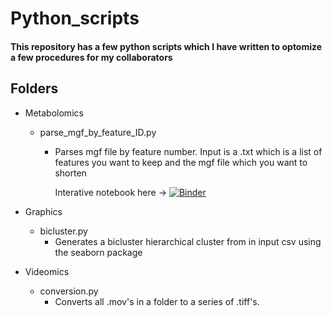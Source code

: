 # Python_scripts
#### This repository has a few python scripts which I have written to optomize a few procedures for my collaborators

## Folders
- Metabolomics
  - parse_mgf_by_feature_ID.py
    - Parses mgf file by feature number. Input is a .txt which is a list of features you want to keep and the mgf file which you want to shorten
      
      Interative notebook here -> [![Binder](https://mybinder.org/badge_logo.svg)](https://mybinder.org/v2/gh/Zquinlan/Python_scripts/master?urlpath=lab/tree/Metabalomics/FBMN_parse_mgf_by_ID.ipynb)

- Graphics
  - bicluster.py
    - Generates a bicluster hierarchical cluster from in input csv using the seaborn package

- Videomics
  - conversion.py
    - Converts all .mov's in a folder to a series of .tiff's. 
